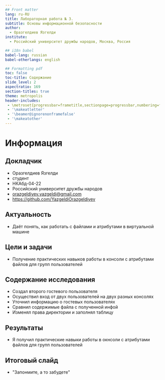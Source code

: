 ```yaml
---
## Front matter
lang: ru-RU
title: Лабораторная работа № 3.
subtitle: Основы информационной безопасности
author:
  - Оразгелдиев Язгелди
institute:
  - Российский университет дружбы народов, Москва, Россия

## i18n babel
babel-lang: russian
babel-otherlangs: english

## Formatting pdf
toc: false
toc-title: Содержание
slide_level: 2
aspectratio: 169
section-titles: true
theme: metropolis
header-includes:
 - \metroset{progressbar=frametitle,sectionpage=progressbar,numbering=fraction}
 - '\makeatletter'
 - '\beamer@ignorenonframefalse'
 - '\makeatother'
---
```


# Информация

## Докладчик

  * Оразгелдиев Язгелди
  * студент
  * НКАбд-04-22
  * Российский университет дружбы народов
  * [orazgeldiyev.yazgeldi@gmail.com](mailto:orazgeldiyev.yazgeldi@gmail.com)
  * <https://github.com/YazgeldiOrazgeldiyev>

## Актуальность

- Даёт понять, как работать с файлами и атрибутами в виртуальной машине

## Цели и задачи

- Получение практических навыков работы в консоли с атрибутами файлов для групп пользователей

## Содержание исследования

- Создал второго гостевого пользователя
- Осуществил вход от двух пользователей на двух разных консолях
- Уточнил информацию о гостевых пользователях
- Сравнил содержимые файла с полученной инфой
- Изменял права директории и заполнял таблицу

## Результаты

- Я получил практические навыки работы в окнсоли с атрибутами файлов для групп пользователей

## Итоговый слайд

- "Запонмите, а то забудете"


